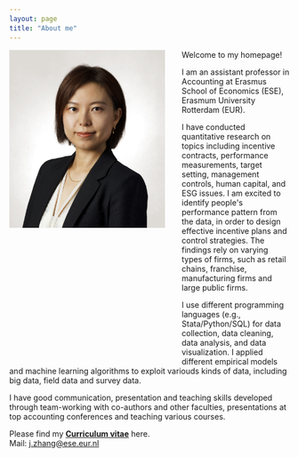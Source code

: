 ```yaml
---
layout: page
title: "About me"
---
```


<img style="border: 0px ; width: 280px; height: 320px; float: left; padding:0px 30px 240px 0px" src="/images/photo_J.Zhang.jpeg" alt="hi" class="inline-block">
Welcome to my homepage!

I am an assistant professor in Accounting at Erasmus School of Economics (ESE), Erasmum University Rotterdam (EUR). 

I have conducted quantitative research on topics including incentive contracts, performance measurements, target setting, management controls, human capital, and ESG issues. I am excited to identify people's performance pattern from the data, in order to design effective incentive plans and control strategies. The findings rely on varying types of firms, such as retail chains, franchise, manufacturing firms and large public firms.

I use different programming languages (e.g., Stata/Python/SQL) for data collection, data cleaning, data analysis, and data visualization. I applied different empirical models and machine learning algorithms to exploit variouds kinds of data, including big data, field data and survey data. 

I have good communication, presentation and teaching skills developed through team-working with co-authors and other faculties, presentations at top accounting conferences and teaching various courses. 

Please find my <a href="https://www.dropbox.com/scl/fi/1cqxivnjoeqygforqfdgl/CV_Jingwen-Zhang.pdf?rlkey=wps8k0fkg9hbt2sgr6ott1du6&dl=0" target="_blank"><strong>Curriculum vitae</strong></a> here.
<br>
Mail: [j.zhang@ese.eur.nl](mailto:j.zhang@ese.eur.nl)
